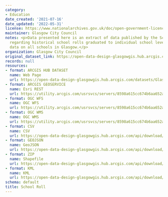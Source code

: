 ```yaml
---
category:
- Education
date_created: '2021-07-16'
date_updated: '2022-05-31'
license: https://www.nationalarchives.gov.uk/doc/open-government-licence/version/3/
maintainer: Glasgow City Council
notes: <p>Data presented here is an extract of data published by the Scottish Government
  regarding historical school rolls graduated to individual school level. Includes
  data on all schools in Glasgow.</p>
organization: Glasgow City Council
original_dataset_link: https://open-data-design-glasgowgis.hub.arcgis.com/datasets/GlasgowGIS::school-roll
records: null
resources:
- format: ARCGIS HUB DATASET
  name: Web Page
  url: https://open-data-design-glasgowgis.hub.arcgis.com/datasets/GlasgowGIS::school-roll
- format: ARCGIS GEOSERVICE
  name: Esri REST
  url: https://utility.arcgis.com/usrsvcs/servers/8598a615cc674b6aa652a54fbf0c71da/rest/services/OPEN_DATA/School_Roll/MapServer/0
- format: OGC WFS
  name: OGC WFS
  url: https://utility.arcgis.com/usrsvcs/servers/8598a615cc674b6aa652a54fbf0c71da/services/OPEN_DATA/School_Roll/MapServer/WFSServer?request=GetCapabilities&service=WFS
- format: OGC WMS
  name: OGC WMS
  url: https://utility.arcgis.com/usrsvcs/servers/8598a615cc674b6aa652a54fbf0c71da/services/OPEN_DATA/School_Roll/MapServer/WMSServer?request=GetCapabilities&service=WMS
- format: CSV
  name: CSV
  url: https://open-data-design-glasgowgis.hub.arcgis.com/api/download/v1/items/8598a615cc674b6aa652a54fbf0c71da/csv?layers=0
- format: GEOJSON
  name: GeoJSON
  url: https://open-data-design-glasgowgis.hub.arcgis.com/api/download/v1/items/8598a615cc674b6aa652a54fbf0c71da/geojson?layers=0
- format: ZIP
  name: Shapefile
  url: https://open-data-design-glasgowgis.hub.arcgis.com/api/download/v1/items/8598a615cc674b6aa652a54fbf0c71da/shapefile?layers=0
- format: KML
  name: KML
  url: https://open-data-design-glasgowgis.hub.arcgis.com/api/download/v1/items/8598a615cc674b6aa652a54fbf0c71da/kml?layers=0
schema: default
title: School Roll
---
```

